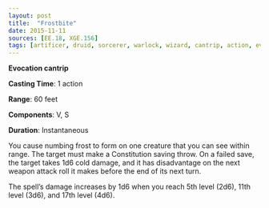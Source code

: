 ```yaml
---
layout: post
title:  "Frostbite"
date: 2015-11-11
sources: [EE.18, XGE.156]
tags: [artificer, druid, sorcerer, warlock, wizard, cantrip, action, evocation]
---
```


**Evocation cantrip**

**Casting Time**: 1 action

**Range**: 60 feet

**Components**: V, S

**Duration**: Instantaneous

You cause numbing frost to form on one creature that you can see within range. The target must make a Constitution saving throw. On a failed save, the target takes 1d6 cold damage, and it has disadvantage on the next weapon attack roll it makes before the end of its next turn.

The spell’s damage increases by 1d6 when you reach 5th level (2d6), 11th level (3d6), and 17th level (4d6).

